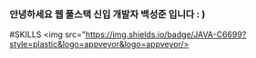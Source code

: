 ### 안녕하세요 웹 풀스택 신입 개발자 백성준 입니다 : )


#SKILLS 
<img src="https://img.shields.io/badge/JAVA-C6699?style=plastic&logo=appveyor&logo=appveyor/>
